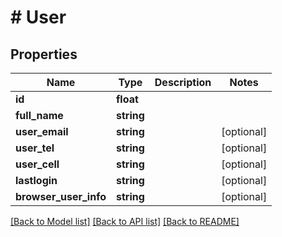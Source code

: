 # # User

## Properties

Name | Type | Description | Notes
------------ | ------------- | ------------- | -------------
**id** | **float** |  | 
**full_name** | **string** |  | 
**user_email** | **string** |  | [optional] 
**user_tel** | **string** |  | [optional] 
**user_cell** | **string** |  | [optional] 
**lastlogin** | **string** |  | [optional] 
**browser_user_info** | **string** |  | [optional] 

[[Back to Model list]](../../README.md#documentation-for-models) [[Back to API list]](../../README.md#documentation-for-api-endpoints) [[Back to README]](../../README.md)


